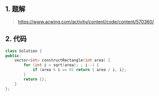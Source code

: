 ## 1. 题解
> https://www.acwing.com/activity/content/code/content/570360/

## 2. 代码
```c++
class Solution {
public:
    vector<int> constructRectangle(int area) {
        for (int i = sqrt(area); ; i--) {
            if (area % i == 0) return { area / i, i};
        }
        return {};
    }
};
```